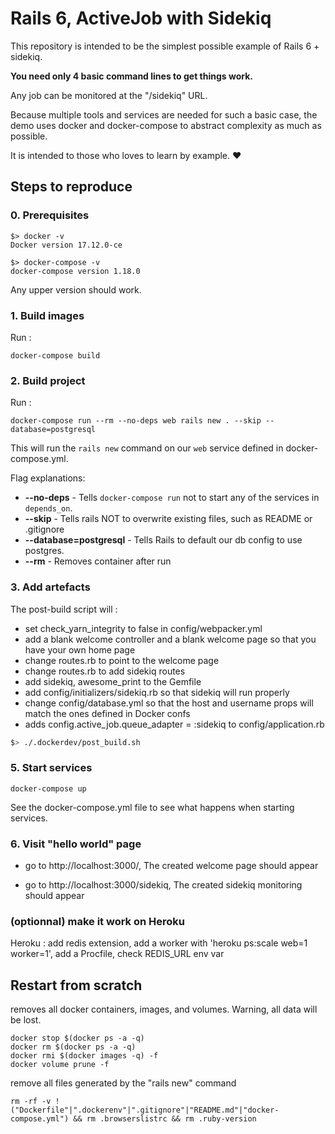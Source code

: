 # Rails 6, ActiveJob with Sidekiq

This repository is intended to be the simplest possible example of Rails 6 + sidekiq.

**You need only 4 basic command lines to get things work.**

Any job can be monitored at the "/sidekiq" URL.

Because multiple tools and services are needed for such a basic case, the demo uses docker and docker-compose to abstract complexity as much as possible.

It is intended to those who loves to learn by example. ❤️


## Steps to reproduce

### 0. Prerequisites

```
$> docker -v
Docker version 17.12.0-ce

$> docker-compose -v
docker-compose version 1.18.0
```

Any upper version should work.


### 1. Build images
Run :
```
docker-compose build
```

### 2. Build project

Run :
```
docker-compose run --rm --no-deps web rails new . --skip --database=postgresql
```

This will run the `rails new` command on our `web` service defined in docker-compose.yml.

Flag explanations:
* **--no-deps** - Tells `docker-compose run` not to start any of the services in `depends_on`.
* **--skip** - Tells rails NOT to overwrite existing files, such as README or .gitignore
* **--database=postgresql** - Tells Rails to default our db config to use postgres.
* **--rm** - Removes container after run

### 3. Add artefacts

The post-build script will  :

 - set check_yarn_integrity to false in config/webpacker.yml
 - add a blank welcome controller and a blank welcome page so that you have your own home page
 - change routes.rb to point to the welcome page
 - change routes.rb to add sidekiq routes
 - add sidekiq, awesome_print to the Gemfile
 - add config/initializers/sidekiq.rb so that sidekiq will run properly
 - change config/database.yml so that the host and username props will match the ones defined in Docker confs
 - adds config.active_job.queue_adapter = :sidekiq to config/application.rb

```bash
$> ./.dockerdev/post_build.sh
```


### 5. Start services

```
docker-compose up
```

See the docker-compose.yml file to see what happens when starting services.

### 6. Visit "hello world" page

 - go to http://localhost:3000/, The created welcome page should appear

 - go to http://localhost:3000/sidekiq, The created sidekiq monitoring should appear

### (optionnal) make it work on Heroku

Heroku : add redis extension, add a worker with 'heroku ps:scale web=1 worker=1', add a Procfile, check REDIS_URL env var

## Restart from scratch

removes all docker containers, images, and volumes. Warning, all data will be lost.
```
docker stop $(docker ps -a -q)
docker rm $(docker ps -a -q)
docker rmi $(docker images -q) -f
docker volume prune -f
```

remove all files generated by the "rails new" command
```
rm -rf -v !("Dockerfile"|".dockerenv"|".gitignore"|"README.md"|"docker-compose.yml") && rm .browserslistrc && rm .ruby-version
```


